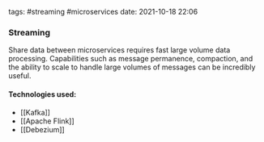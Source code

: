 tags: #streaming #microservices 
date: 2021-10-18 22:06

### Streaming
Share data between microservices requires fast large volume data processing. Capabilities such as message permanence, compaction, and the ability to scale to handle large volumes of messages can be incredibly useful.

#### Technologies used:
- [[Kafka]]
- [[Apache Flink]]
- [[Debezium]]

